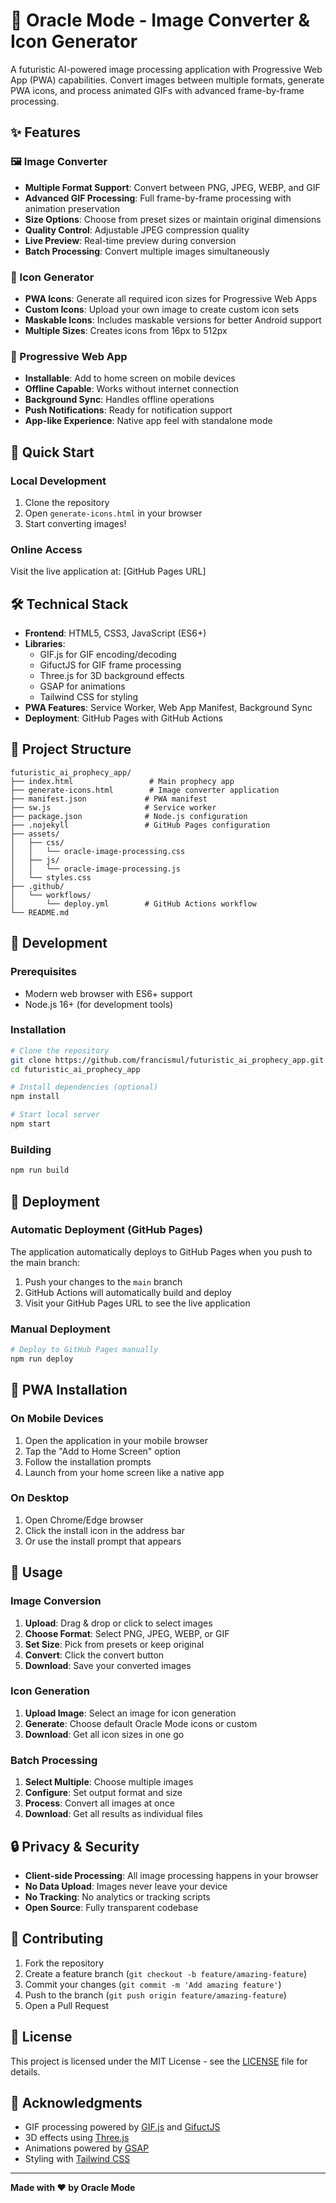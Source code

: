 # 🔮 Oracle Mode - Image Converter & Icon Generator

A futuristic AI-powered image processing application with Progressive Web App (PWA) capabilities. Convert images between multiple formats, generate PWA icons, and process animated GIFs with advanced frame-by-frame processing.

## ✨ Features

### 🖼️ Image Converter
- **Multiple Format Support**: Convert between PNG, JPEG, WEBP, and GIF
- **Advanced GIF Processing**: Full frame-by-frame processing with animation preservation
- **Size Options**: Choose from preset sizes or maintain original dimensions
- **Quality Control**: Adjustable JPEG compression quality
- **Live Preview**: Real-time preview during conversion
- **Batch Processing**: Convert multiple images simultaneously

### 🎨 Icon Generator
- **PWA Icons**: Generate all required icon sizes for Progressive Web Apps
- **Custom Icons**: Upload your own image to create custom icon sets
- **Maskable Icons**: Includes maskable versions for better Android support
- **Multiple Sizes**: Creates icons from 16px to 512px

### 📱 Progressive Web App
- **Installable**: Add to home screen on mobile devices
- **Offline Capable**: Works without internet connection
- **Background Sync**: Handles offline operations
- **Push Notifications**: Ready for notification support
- **App-like Experience**: Native app feel with standalone mode

## 🚀 Quick Start

### Local Development
1. Clone the repository
2. Open `generate-icons.html` in your browser
3. Start converting images!

### Online Access
Visit the live application at: [GitHub Pages URL]

## 🛠️ Technical Stack

- **Frontend**: HTML5, CSS3, JavaScript (ES6+)
- **Libraries**:
  - GIF.js for GIF encoding/decoding
  - GifuctJS for GIF frame processing
  - Three.js for 3D background effects
  - GSAP for animations
  - Tailwind CSS for styling
- **PWA Features**: Service Worker, Web App Manifest, Background Sync
- **Deployment**: GitHub Pages with GitHub Actions

## 📁 Project Structure

```
futuristic_ai_prophecy_app/
├── index.html                 # Main prophecy app
├── generate-icons.html        # Image converter application
├── manifest.json             # PWA manifest
├── sw.js                     # Service worker
├── package.json              # Node.js configuration
├── .nojekyll                 # GitHub Pages configuration
├── assets/
│   ├── css/
│   │   └── oracle-image-processing.css
│   ├── js/
│   │   └── oracle-image-processing.js
│   └── styles.css
├── .github/
│   └── workflows/
│       └── deploy.yml        # GitHub Actions workflow
└── README.md
```

## 🔧 Development

### Prerequisites
- Modern web browser with ES6+ support
- Node.js 16+ (for development tools)

### Installation
```bash
# Clone the repository
git clone https://github.com/francismul/futuristic_ai_prophecy_app.git
cd futuristic_ai_prophecy_app

# Install dependencies (optional)
npm install

# Start local server
npm start
```

### Building
```bash
npm run build
```

## 🚀 Deployment

### Automatic Deployment (GitHub Pages)
The application automatically deploys to GitHub Pages when you push to the main branch:

1. Push your changes to the `main` branch
2. GitHub Actions will automatically build and deploy
3. Visit your GitHub Pages URL to see the live application

### Manual Deployment
```bash
# Deploy to GitHub Pages manually
npm run deploy
```

## 📱 PWA Installation

### On Mobile Devices
1. Open the application in your mobile browser
2. Tap the "Add to Home Screen" option
3. Follow the installation prompts
4. Launch from your home screen like a native app

### On Desktop
1. Open Chrome/Edge browser
2. Click the install icon in the address bar
3. Or use the install prompt that appears

## 🎯 Usage

### Image Conversion
1. **Upload**: Drag & drop or click to select images
2. **Choose Format**: Select PNG, JPEG, WEBP, or GIF
3. **Set Size**: Pick from presets or keep original
4. **Convert**: Click the convert button
5. **Download**: Save your converted images

### Icon Generation
1. **Upload Image**: Select an image for icon generation
2. **Generate**: Choose default Oracle Mode icons or custom
3. **Download**: Get all icon sizes in one go

### Batch Processing
1. **Select Multiple**: Choose multiple images
2. **Configure**: Set output format and size
3. **Process**: Convert all images at once
4. **Download**: Get all results as individual files

## 🔒 Privacy & Security

- **Client-side Processing**: All image processing happens in your browser
- **No Data Upload**: Images never leave your device
- **No Tracking**: No analytics or tracking scripts
- **Open Source**: Fully transparent codebase

## 🤝 Contributing

1. Fork the repository
2. Create a feature branch (`git checkout -b feature/amazing-feature`)
3. Commit your changes (`git commit -m 'Add amazing feature'`)
4. Push to the branch (`git push origin feature/amazing-feature`)
5. Open a Pull Request

## 📄 License

This project is licensed under the MIT License - see the [LICENSE](LICENSE) file for details.

## 🙏 Acknowledgments

- GIF processing powered by [GIF.js](https://github.com/jnordberg/gif.js) and [GifuctJS](https://github.com/matt-way/gifuct-js)
- 3D effects using [Three.js](https://threejs.org/)
- Animations powered by [GSAP](https://greensock.com/gsap/)
- Styling with [Tailwind CSS](https://tailwindcss.com/)

---

**Made with ❤️ by Oracle Mode**